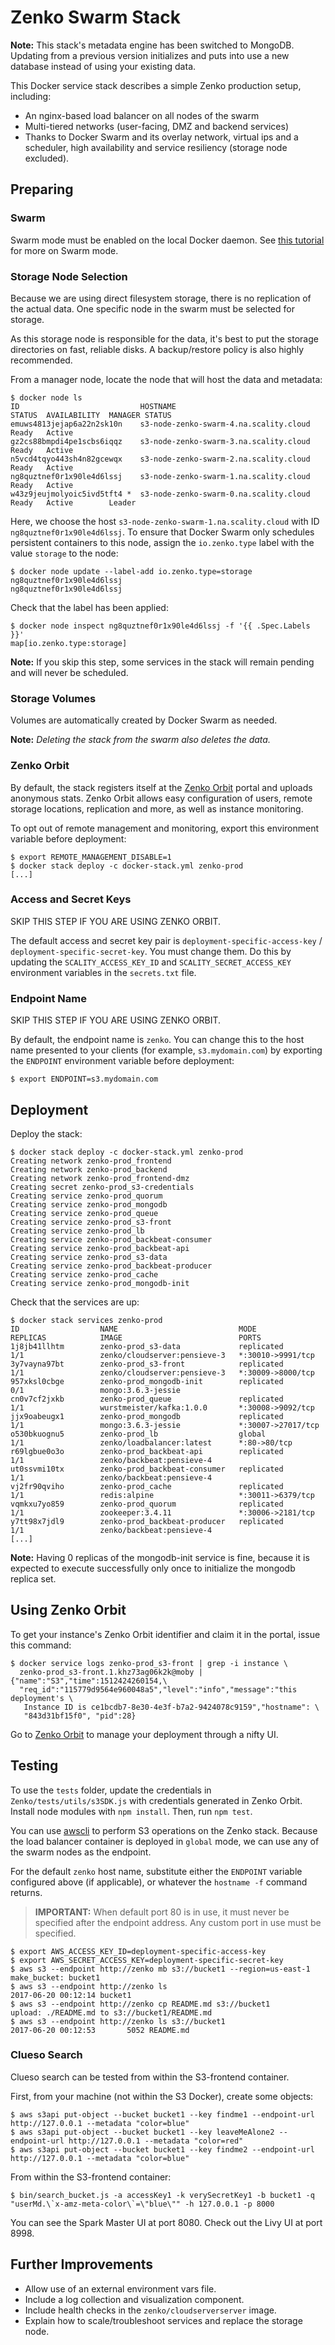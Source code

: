 # Zenko Swarm Stack

**Note:** This stack's metadata engine has been switched to MongoDB. Updating
from a previous version initializes and puts into use a new database instead of
using your existing data.

This Docker service stack describes a simple Zenko production setup, including:

* An nginx-based load balancer on all nodes of the swarm
* Multi-tiered networks (user-facing, DMZ and backend services)
* Thanks to Docker Swarm and its overlay network, virtual ips and a scheduler,
  high availability and service resiliency (storage node excluded).

## Preparing

### Swarm

Swarm mode must be enabled on the local Docker daemon. See
[this tutorial](https://docs.docker.com/engine/swarm/swarm-tutorial/)
for more on Swarm mode.

### Storage Node Selection

Because we are using direct filesystem storage, there is no replication of the
actual data. One specific node in the swarm must be selected for storage.

As this storage node is responsible for the data, it's best to put the storage
directories on fast, reliable disks. A backup/restore policy is also highly
recommended.

From a manager node, locate the node that will host the data and metadata:

```shell
$ docker node ls
ID                           HOSTNAME                                STATUS  AVAILABILITY  MANAGER STATUS
emuws4813jejap6a22n2sk10n    s3-node-zenko-swarm-4.na.scality.cloud  Ready   Active
gz2cs88bmpdi4pe1scbs6iqqz    s3-node-zenko-swarm-3.na.scality.cloud  Ready   Active
n5vcd4tqyo443sh4n82gcewqx    s3-node-zenko-swarm-2.na.scality.cloud  Ready   Active
ng8quztnef0r1x90le4d6lssj    s3-node-zenko-swarm-1.na.scality.cloud  Ready   Active
w43z9jeujmolyoic5ivd5tft4 *  s3-node-zenko-swarm-0.na.scality.cloud  Ready   Active        Leader
```

Here, we choose the host `s3-node-zenko-swarm-1.na.scality.cloud` with ID
`ng8quztnef0r1x90le4d6lssj`. To ensure that Docker Swarm only schedules persistent containers to this node, assign the `io.zenko.type` label with
the value `storage` to the node:

```shell
$ docker node update --label-add io.zenko.type=storage ng8quztnef0r1x90le4d6lssj
ng8quztnef0r1x90le4d6lssj
```

Check that the label has been applied:

```shell
$ docker node inspect ng8quztnef0r1x90le4d6lssj -f '{{ .Spec.Labels }}'
map[io.zenko.type:storage]
```

**Note:** If you skip this step, some services in the stack will remain
pending and will never be scheduled.

### Storage Volumes

Volumes are automatically created by Docker Swarm as needed.

**Note:** _Deleting the stack from the swarm also deletes the data._

### Zenko Orbit

By default, the stack registers itself at the
[Zenko Orbit](https://www.zenko.io/admin) portal and uploads anonymous stats. Zenko Orbit allows easy configuration of users, remote storage locations,
replication and more, as well as instance monitoring.

To opt out of remote management and monitoring, export this environment variable before deployment:

```shell
$ export REMOTE_MANAGEMENT_DISABLE=1
$ docker stack deploy -c docker-stack.yml zenko-prod
[...]
```

### Access and Secret Keys

SKIP THIS STEP IF YOU ARE USING ZENKO ORBIT.

The default access and secret key pair is `deployment-specific-access-key` /
`deployment-specific-secret-key`. You must change them. Do this by updating
the `SCALITY_ACCESS_KEY_ID` and `SCALITY_SECRET_ACCESS_KEY` environment
variables in the `secrets.txt` file.

### Endpoint Name

SKIP THIS STEP IF YOU ARE USING ZENKO ORBIT.

By default, the endpoint name is `zenko`. You can change this to the host name
presented to your clients (for example, `s3.mydomain.com`) by exporting the
`ENDPOINT` environment variable before deployment:

```shell
$ export ENDPOINT=s3.mydomain.com
```

## Deployment

Deploy the stack:

```shell
$ docker stack deploy -c docker-stack.yml zenko-prod
Creating network zenko-prod_frontend
Creating network zenko-prod_backend
Creating network zenko-prod_frontend-dmz
Creating secret zenko-prod_s3-credentials
Creating service zenko-prod_quorum
Creating service zenko-prod_mongodb
Creating service zenko-prod_queue
Creating service zenko-prod_s3-front
Creating service zenko-prod_lb
Creating service zenko-prod_backbeat-consumer
Creating service zenko-prod_backbeat-api
Creating service zenko-prod_s3-data
Creating service zenko-prod_backbeat-producer
Creating service zenko-prod_cache
Creating service zenko-prod_mongodb-init
```

Check that the services are up:

```shell
$ docker stack services zenko-prod
ID                  NAME                           MODE                REPLICAS            IMAGE                          PORTS
1j8jb41llhtm        zenko-prod_s3-data             replicated          1/1                 zenko/cloudserver:pensieve-3   *:30010->9991/tcp
3y7vayna97bt        zenko-prod_s3-front            replicated          1/1                 zenko/cloudserver:pensieve-3   *:30009->8000/tcp
957xksl0cbge        zenko-prod_mongodb-init        replicated          0/1                 mongo:3.6.3-jessie
cn0v7cf2jxkb        zenko-prod_queue               replicated          1/1                 wurstmeister/kafka:1.0.0       *:30008->9092/tcp
jjx9oabeugx1        zenko-prod_mongodb             replicated          1/1                 mongo:3.6.3-jessie             *:30007->27017/tcp
o530bkuognu5        zenko-prod_lb                  global              1/1                 zenko/loadbalancer:latest      *:80->80/tcp
r69lgbue0o3o        zenko-prod_backbeat-api        replicated          1/1                 zenko/backbeat:pensieve-4
ut0ssvmi10tx        zenko-prod_backbeat-consumer   replicated          1/1                 zenko/backbeat:pensieve-4
vj2fr90qviho        zenko-prod_cache               replicated          1/1                 redis:alpine                   *:30011->6379/tcp
vqmkxu7yo859        zenko-prod_quorum              replicated          1/1                 zookeeper:3.4.11               *:30006->2181/tcp
y7tt98x7jdl9        zenko-prod_backbeat-producer   replicated          1/1                 zenko/backbeat:pensieve-4
[...]
```

**Note:** Having 0 replicas of the mongodb-init service is fine, because it is
expected to execute successfully only once to initialize the mongodb replica
set.

## Using Zenko Orbit

To get your instance's Zenko Orbit identifier and claim it in the portal, issue this command:

```shell
$ docker service logs zenko-prod_s3-front | grep -i instance \
  zenko-prod_s3-front.1.khz73ag06k2k@moby | {"name":"S3","time":1512424260154,\
  "req_id":"115779d9564e960048a5","level":"info","message":"this deployment's \
   Instance ID is ce1bcdb7-8e30-4e3f-b7a2-9424078c9159","hostname": \
   "843d31bf15f0", "pid":28}
```

Go to [Zenko Orbit](https://www.zenko.io/admin) to manage your deployment through a nifty UI.

## Testing

To use the `tests` folder, update the credentials in  `Zenko/tests/utils/s3SDK.js` with credentials generated in Zenko Orbit.
Install node modules with `npm install`. Then, run `npm test`.

You can use [awscli](https://aws.amazon.com/cli/) to perform S3 operations
on the Zenko stack. Because the load balancer container is deployed in `global`
mode, we can use any of the swarm nodes as the endpoint.

For the default `zenko` host name, substitute either the `ENDPOINT` variable configured above (if applicable), or whatever the `hostname -f` command returns.

 > **IMPORTANT:** When default port 80 is in use, it must never be specified
 > after the endpoint address. Any custom port in use must be specified.

```shell
$ export AWS_ACCESS_KEY_ID=deployment-specific-access-key
$ export AWS_SECRET_ACCESS_KEY=deployment-specific-secret-key
$ aws s3 --endpoint http://zenko mb s3://bucket1 --region=us-east-1
make_bucket: bucket1
$ aws s3 --endpoint http://zenko ls
2017-06-20 00:12:14 bucket1
$ aws s3 --endpoint http://zenko cp README.md s3://bucket1
upload: ./README.md to s3://bucket1/README.md
$ aws s3 --endpoint http://zenko ls s3://bucket1
2017-06-20 00:12:53       5052 README.md
```

### Clueso Search

Clueso search can be tested from within the S3-frontend container.

First, from your machine (not within the S3 Docker), create some objects:

```shell
$ aws s3api put-object --bucket bucket1 --key findme1 --endpoint-url http://127.0.0.1 --metadata "color=blue"
$ aws s3api put-object --bucket bucket1 --key leaveMeAlone2 --endpoint-url http://127.0.0.1 --metadata "color=red"
$ aws s3api put-object --bucket bucket1 --key findme2 --endpoint-url http://127.0.0.1 --metadata "color=blue"
```

From within the S3-frontend container:

```shell
$ bin/search_bucket.js -a accessKey1 -k verySecretKey1 -b bucket1 -q "userMd.\`x-amz-meta-color\`=\"blue\"" -h 127.0.0.1 -p 8000
```

You can see the Spark Master UI at port 8080. Check out the Livy UI at port
8998.

## Further Improvements

* Allow use of an external environment vars file.
* Include a log collection and visualization component.
* Include health checks in the `zenko/cloudserverserver` image.
* Explain how to scale/troubleshoot services and replace the storage node.
